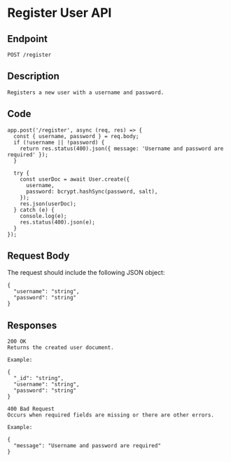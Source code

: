 # Register User API

## **Endpoint**
`POST /register`

## **Description**
```
Registers a new user with a username and password.
```
## **Code**
```
app.post('/register', async (req, res) => {
  const { username, password } = req.body;
  if (!username || !password) {
    return res.status(400).json({ message: 'Username and password are required' });
  }
  
  try {
    const userDoc = await User.create({
      username,
      password: bcrypt.hashSync(password, salt),
    });
    res.json(userDoc);
  } catch (e) {
    console.log(e);
    res.status(400).json(e);
  }
});
```

## **Request Body**
The request should include the following JSON object:

```
{
  "username": "string",
  "password": "string"
}

```
## **Responses**

```
200 OK
Returns the created user document.

Example:

{
  "_id": "string",
  "username": "string",
  "password": "string"
}

400 Bad Request
Occurs when required fields are missing or there are other errors.

Example:

{
  "message": "Username and password are required"
}
